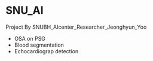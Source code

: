 # SNU_AI

Project By SNUBH_AIcenter_Researcher_Jeonghyun_Yoo
 - OSA on PSG
 - Blood segmentation
 - Echocardiograp detection
